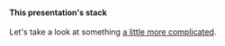 #### This presentation's stack

Let's take a look at something [a little more complicated](https://github.com/linuxacademy/demo-jamstack-dallas-apr-2017).
